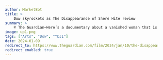 ```yaml
---
author: MarketBot
title: >
    Dow skyrockets as The Disappearance of Shere Hite review
summary: >
    © The Guardian—Here’s a documentary about a vanished woman that is not true crime (unless crimes against feminism count). It is about trailblazing American sex researcher Shere Hite, exploring how she disappeared from the who’s who of 20th-century feminists. In 1976, Hite became famous almost overnight with the publication of her groundbreaking book The Hite Report: A Nationwide Study of Female Sexuality. Based on an anonymous survey of 3,000 women about their sex lives, it sold 48m copies. Hite’s big finding was that 70% of women didn’t orgasm from penetrative sex – breaking news in the late 1970s.
image: up1.png
tags: ["Arts", "Dow", "^DJI"]
date: 2024-01-09
redirect_to: https://www.theguardian.com/film/2024/jan/10/the-disappearance-of-shere-hite-review-fascinating-portrait-of-the-woman-who-lifted-the-lid-on-sex
redirect_enabled: true
---
```

